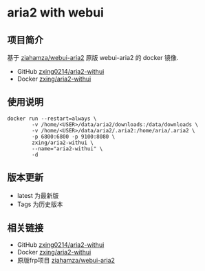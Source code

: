 # aria2 with webui
## 项目简介
基于 [ziahamza/webui-aria2](https://github.com/ziahamza/webui-aria2) 原版 webui-aria2 的 docker 镜像.


- GitHub [zxing0214/aria2-withui](https://github.com/zxing0214/aria2-withui)
- Docker [zxing/aria2-withui](https://hub.docker.com/r/zxing/aria2-withui)

## 使用说明
```shell
docker run --restart=always \
        -v /home/<USER>/data/aria2/downloads:/data/downloads \
        -v /home/<USER>/data/aria2/.aria2:/home/aria/.aria2 \
        -p 6800:6800 -p 9100:8080 \
        zxing/aria2-withui \
        --name="aria2-withui" \
        -d
```

## 版本更新
- latest 为最新版
- Tags 为历史版本

## 相关链接
- GitHub [zxing0214/aria2-withui](https://github.com/zxing0214/aria2-withui)
- Docker [zxing/aria2-withui](https://hub.docker.com/r/zxing/aria2-withui)
- 原版frp项目 [ziahamza/webui-aria2](https://github.com/ziahamza/webui-aria2)
